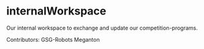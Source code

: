 # internalWorkspace
Our internal workspace to exchange and update our competition-programs.

Contributors:
GSG-Robots
Meganton